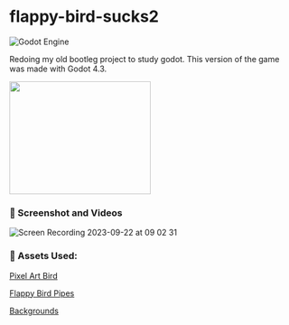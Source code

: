 # flappy-bird-sucks2
![Godot Engine](https://img.shields.io/badge/GODOT-%23121212.svg?style=for-the-badge&logo=godot-engine)

Redoing my old bootleg project to study godot. This version of the game was made with Godot 4.3.

<img src="https://github.com/felipecastilhos/flappy-bird-sucks2/assets/575708/b888598a-fafd-4f0b-9214-6afe2530f859" width="250" height="200" />

### 🎥 Screenshot and Videos

![Screen Recording 2023-09-22 at 09 02 31](https://github.com/felipecastilhos/flappy-bird-sucks2/assets/575708/2b26bf9f-fa3e-4f08-8290-02c19ca1def2)

### 🎨 Assets Used:

[Pixel Art Bird](https://ma9ici4n.itch.io/pixel-art-bird-16x16?download)

[Flappy Bird Pipes](https://www.nicepng.com/ourpic/u2q8w7e6e6y3o0q8_flappy-bird-pipes-png-bottle/)

[Backgrounds](https://github.com/bitbrain/godot-tutorials/tree/godot-3.x/parallax-scrolling/godot-project/parallax)
        
